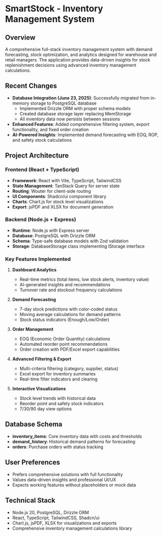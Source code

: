 # SmartStock - Inventory Management System

## Overview
A comprehensive full-stack inventory management system with demand forecasting, stock optimization, and analytics designed for warehouse and retail managers. The application provides data-driven insights for stock replenishment decisions using advanced inventory management calculations.

## Recent Changes
- **Database Integration (June 23, 2025)**: Successfully migrated from in-memory storage to PostgreSQL database
  - Implemented Drizzle ORM with proper schema models
  - Created database storage layer replacing MemStorage
  - All inventory data now persists between sessions
- **Enhanced Features**: Added comprehensive filtering system, export functionality, and fixed order creation
- **AI-Powered Insights**: Implemented demand forecasting with EOQ, ROP, and safety stock calculations

## Project Architecture

### Frontend (React + TypeScript)
- **Framework**: React with Vite, TypeScript, TailwindCSS
- **State Management**: TanStack Query for server state
- **Routing**: Wouter for client-side routing
- **UI Components**: Shadcn/ui component library
- **Charts**: Chart.js for stock level visualizations
- **Export**: jsPDF and XLSX for document generation

### Backend (Node.js + Express)
- **Runtime**: Node.js with Express server
- **Database**: PostgreSQL with Drizzle ORM
- **Schema**: Type-safe database models with Zod validation
- **Storage**: DatabaseStorage class implementing IStorage interface

### Key Features Implemented
1. **Dashboard Analytics**
   - Real-time metrics (total items, low stock alerts, inventory value)
   - AI-generated insights and recommendations
   - Turnover rate and stockout frequency calculations

2. **Demand Forecasting**
   - 7-day stock predictions with color-coded status
   - Moving average calculations for demand patterns
   - Stock status indicators (Enough/Low/Order)

3. **Order Management**
   - EOQ (Economic Order Quantity) calculations
   - Automated reorder point recommendations
   - Order creation with PDF/Excel export capabilities

4. **Advanced Filtering & Export**
   - Multi-criteria filtering (category, supplier, status)
   - Excel export for inventory summaries
   - Real-time filter indicators and clearing

5. **Interactive Visualizations**
   - Stock level trends with historical data
   - Reorder point and safety stock indicators
   - 7/30/90 day view options

## Database Schema
- **inventory_items**: Core inventory data with costs and thresholds
- **demand_history**: Historical demand patterns for forecasting
- **orders**: Purchase orders with status tracking

## User Preferences
- Prefers comprehensive solutions with full functionality
- Values data-driven insights and professional UI/UX
- Expects working features without placeholders or mock data

## Technical Stack
- Node.js 20, PostgreSQL, Drizzle ORM
- React, TypeScript, TailwindCSS, Shadcn/ui
- Chart.js, jsPDF, XLSX for visualizations and exports
- Comprehensive inventory management calculations library